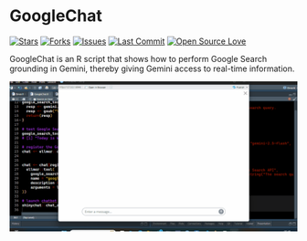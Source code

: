 # **GoogleChat**

[![Stars](https://img.shields.io/github/stars/Ifeanyi55/GoogleChat?style=social)](https://github.com/Ifeanyi55/GoogleChat/stargazers)
[![Forks](https://img.shields.io/github/forks/Ifeanyi55/GoogleChat?style=social)](https://github.com/Ifeanyi55/GoogleChat/network/members)
[![Issues](https://img.shields.io/github/issues/Ifeanyi55/GoogleChat)](https://github.com/Ifeanyi55/GoogleChat/issues)
[![Last Commit](https://img.shields.io/github/last-commit/Ifeanyi55/GoogleChat)](https://github.com/Ifeanyi55/GoogleChat/commits/main)
[![Open Source Love](https://badges.frapsoft.com/os/v1/open-source.svg?v=103)](https://github.com/Ifeanyi55/GoogleChat)

GoogleChat is an R script that shows how to perform Google Search grounding in Gemini, thereby giving Gemini access to real-time information.

![GoogleChat](GoogleChat.gif)
